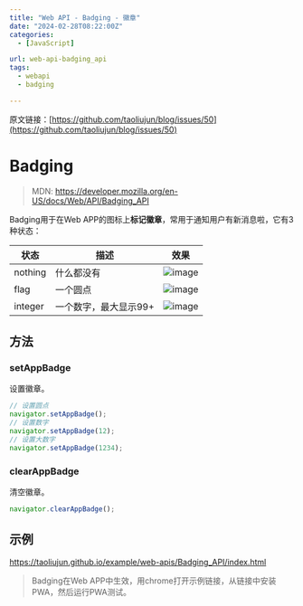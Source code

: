 ```yaml
---
title: "Web API - Badging - 徽章"
date: "2024-02-28T08:22:00Z"
categories:
  - [JavaScript]

url: web-api-badging_api
tags:
  - webapi
  - badging

---
```



原文链接：[https://github.com/taoliujun/blog/issues/50](https://github.com/taoliujun/blog/issues/50)

<!--hexo
---
url: web-api-badging_api
tags:
  - webapi
  - badging
---
-->

# Badging

> MDN: https://developer.mozilla.org/en-US/docs/Web/API/Badging_API

Badging用于在Web APP的图标上**标记徽章**，常用于通知用户有新消息啦，它有3种状态：


| 状态 | 描述 | 效果 |
| --- | --- | --- |
| nothing | 什么都没有 | ![image](https://github.com/taoliujun/blog/assets/5689134/0410ffdf-fbf3-41aa-b3b5-de0aa2ceb671) |
| flag | 一个圆点 | ![image](https://github.com/taoliujun/blog/assets/5689134/965f2c77-8b85-443f-8f97-da491df88354) |
| integer | 一个数字，最大显示99+ | ![image](https://github.com/taoliujun/blog/assets/5689134/f0333758-125b-40b9-a88b-285346730816) |

## 方法

### setAppBadge

设置徽章。

```javascript
// 设置圆点
navigator.setAppBadge();
// 设置数字
navigator.setAppBadge(12);
// 设置大数字
navigator.setAppBadge(1234);
```

### clearAppBadge

清空徽章。

```javascript
navigator.clearAppBadge();
```

## 示例

https://taoliujun.github.io/example/web-apis/Badging_API/index.html

> Badging在Web APP中生效，用chrome打开示例链接，从链接中安装PWA，然后运行PWA测试。



